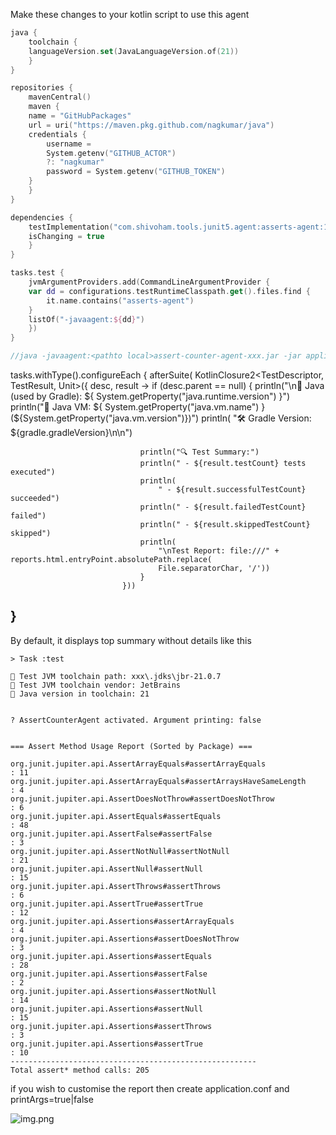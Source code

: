 Make these changes to your kotlin script to use this agent

```kotlin
java {
    toolchain {
	languageVersion.set(JavaLanguageVersion.of(21))
    }
}

repositories {
    mavenCentral()
    maven {
	name = "GitHubPackages"
	url = uri("https://maven.pkg.github.com/nagkumar/java")
	credentials {
	    username =
		System.getenv("GITHUB_ACTOR")
		?: "nagkumar"
	    password = System.getenv("GITHUB_TOKEN")
	}
    }
}

dependencies {
    testImplementation("com.shivoham.tools.junit5.agent:asserts-agent:1.0.7-SNAPSHOT") {
	isChanging = true
    }
}

tasks.test {
    jvmArgumentProviders.add(CommandLineArgumentProvider {
	var dd = configurations.testRuntimeClasspath.get().files.find {
	    it.name.contains("asserts-agent")
	}
	listOf("-javaagent:${dd}")
    })
}

//java -javaagent:<pathto local>assert-counter-agent-xxx.jar -jar application-with-tests.jar
```

tasks.withType<Test>().configureEach {
afterSuite(
KotlinClosure2<TestDescriptor, TestResult, Unit>({ desc, result ->
if (desc.parent == null)
{
println("\n🔧 Java (used by Gradle): ${
System.getProperty("java.runtime.version")
}")
println("🧠 Java VM: ${
System.getProperty("java.vm.name")
} (${System.getProperty("java.vm.version")})")
println(
"🛠 Gradle Version: ${gradle.gradleVersion}\n\n")

								 println("🔍 Test Summary:")
								 println(" - ${result.testCount} tests executed")
								 println(
								     " - ${result.successfulTestCount} succeeded")
								 println(" - ${result.failedTestCount} failed")
								 println(" - ${result.skippedTestCount} skipped")
								 println(
								     "\nTest Report: file:///" + reports.html.entryPoint.absolutePath.replace(
									 File.separatorChar, '/'))
							     }
							 }))

}
-------------
By default, it displays top summary without details like this

```text
> Task :test

🔧 Test JVM toolchain path: xxx\.jdks\jbr-21.0.7
🧠 Test JVM toolchain vendor: JetBrains
🧠 Java version in toolchain: 21


? AssertCounterAgent activated. Argument printing: false


=== Assert Method Usage Report (Sorted by Package) ===

org.junit.jupiter.api.AssertArrayEquals#assertArrayEquals              : 11
org.junit.jupiter.api.AssertArrayEquals#assertArraysHaveSameLength     : 4
org.junit.jupiter.api.AssertDoesNotThrow#assertDoesNotThrow            : 6
org.junit.jupiter.api.AssertEquals#assertEquals                        : 48
org.junit.jupiter.api.AssertFalse#assertFalse                          : 3
org.junit.jupiter.api.AssertNotNull#assertNotNull                      : 21
org.junit.jupiter.api.AssertNull#assertNull                            : 15
org.junit.jupiter.api.AssertThrows#assertThrows                        : 6
org.junit.jupiter.api.AssertTrue#assertTrue                            : 12
org.junit.jupiter.api.Assertions#assertArrayEquals                     : 4
org.junit.jupiter.api.Assertions#assertDoesNotThrow                    : 3
org.junit.jupiter.api.Assertions#assertEquals                          : 28
org.junit.jupiter.api.Assertions#assertFalse                           : 2
org.junit.jupiter.api.Assertions#assertNotNull                         : 14
org.junit.jupiter.api.Assertions#assertNull                            : 15
org.junit.jupiter.api.Assertions#assertThrows                          : 3
org.junit.jupiter.api.Assertions#assertTrue                            : 10
-------------------------------------------------------
Total assert* method calls: 205
```

if you wish to customise the report then create application.conf and printArgs=true|false

![img.png](img.png)

